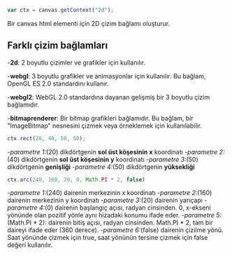 ```JavaScript
var ctx = canvas.getContext("2d");
```
Bir canvas html elementi için 2D çizim bağlamı oluşturur.

## Farklı çizim bağlamları
-**2d**: 2 boyutlu çizimler ve grafikler için kullanılır.

-**webgl**: 3 boyutlu grafikler ve animasyonlar için kullanılır. Bu bağlam, OpenGL ES 2.0 standardını kullanır.

-**webgl2**: WebGL 2.0 standardına dayanan gelişmiş bir 3 boyutlu çizim bağlamıdır.

-**bitmaprenderer**: Bir bitmap grafikleri bağlamıdır. Bu bağlam, bir "ImageBitmap" nesnesini çizmek veya örneklemek için kullanılabilir.

```JavaScript
ctx.rect(20, 40, 50, 50);
```
-*parametre 1:*(20)      dikdörtgenin **sol üst köşesinin x** koordinatı
-*parametre 2:*(40)      dikdörtgenin **sol üst köşesinin y** koordinatı
-*parametre 3:*(50)      dikdörtgenin **genişliği**
-*parametre 4:*(50)      dikdörtgenin **yüksekliği**

```JavaScript
ctx.arc(240, 160, 20, 0, Math.PI * 2, false)
```
-*parametre 1:*(240)             dairenin merkezinin x koordinatı
-*parametre 2:*(160)             dairenin merkezinin y koordinatı
-*parametre 3:*(20)              dairenin yarıçapı
-*parametre 4:*(0)               dairenin başlangıç açısı, radyan cinsinden. 0,  x-ekseni yönünde olan pozitif yönle aynı hizadaki konumu ifade eder.
-*parametre 5:*(Math.PI * 2):    dairenin bitiş açısı, radyan cinsinden. Math.PI * 2, tam bir daireyi ifade eder (360 derece).
-*parametre 6:*(false)           dairenin çizilme yönü. Saat yönünde çizmek için true, saat yönünün tersine çizmek için false değeri kullanılır.
##
